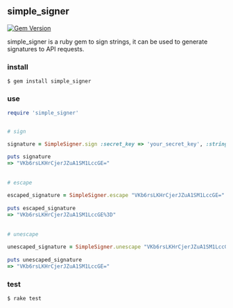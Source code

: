 ## simple_signer  
  
[![Gem Version](https://badge.fury.io/rb/simple_signer.png)](https://rubygems.org/gems/simple_signer)  
  
simple_signer is a ruby gem to sign strings, it can be used to generate signatures to API requests.  

### install  
```console  
$ gem install simple_signer  
```  

### use
```ruby  
require 'simple_signer'  


# sign

signature = SimpleSigner.sign :secret_key => 'your_secret_key', :string => 'your_string_to_be_signed'  

puts signature
=> "VKb6rsLKHrCjerJZuA1SM1LccGE="  
  
  
# escape  
  
escaped_signature = SimpleSigner.escape "VKb6rsLKHrCjerJZuA1SM1LccGE="  
  
puts escaped_signature  
=> "VKb6rsLKHrCjerJZuA1SM1LccGE%3D"  
  
  
# unescape  
  
unescaped_signature = SimpleSigner.unescape "VKb6rsLKHrCjerJZuA1SM1LccGE%3D"  
  
puts unescaped_signature  
=> "VKb6rsLKHrCjerJZuA1SM1LccGE="  
```  
  
### test  
```$ rake test```  